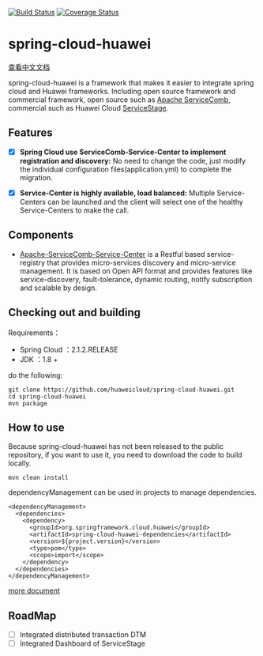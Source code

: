[![Build Status](https://travis-ci.org/huaweicloud/spring-cloud-huawei.svg?branch=master)](https://travis-ci.org/huaweicloud/spring-cloud-huawei)
[![Coverage Status](https://coveralls.io/repos/github/huaweicloud/spring-cloud-huawei/badge.svg?branch=master)](https://coveralls.io/github/huaweicloud/spring-cloud-huawei?branch=master)
# spring-cloud-huawei

[查看中文文档](https://github.com/huaweicloud/spring-cloud-huawei/blob/master/README_zh.md)

spring-cloud-huawei is a framework that makes it easier to integrate spring cloud and Huawei frameworks.
Including open source framework and commercial framework, 
open source such as 
[Apache ServiceComb](http://servicecomb.apache.org), 
commercial such as Huawei Cloud 
[ServiceStage](https://www.huaweicloud.com/product/servicestage.html).
## Features

- [x] **Spring Cloud use ServiceComb-Service-Center to implement registration and discovery:**
No need to change the code, just modify the individual configuration files(application.yml) to complete the migration.

- [x] **Service-Center is highly available, load balanced:**
Multiple Service-Centers can be launched and the client will select one of the healthy Service-Centers to make the call.

## Components

 * [Apache-ServiceComb-Service-Center](https://github.com/apache/servicecomb-service-center)
  is a Restful based service-registry that provides 
 micro-services discovery and micro-service management. It is based on Open API format 
 and provides features like service-discovery, fault-tolerance, dynamic routing, 
 notify subscription and scalable by design. 


## Checking out and building


Requirements：
* Spring Cloud ：2.1.2.RELEASE
* JDK ：1.8 +

do the following:

	git clone https://github.com/huaweicloud/spring-cloud-huawei.git
	cd spring-cloud-huawei
	mvn package

## How to use
Because spring-cloud-huawei has not been released to the public repository, if you want to use it, you need to download the code to build locally.
    
    mvn clean install

dependencyManagement can be used in projects to manage dependencies.

    <dependencyManagement>
      <dependencies>
        <dependency>
          <groupId>org.springframework.cloud.huawei</groupId>
          <artifactId>spring-cloud-huawei-dependencies</artifactId>
          <version>${project.version}</version>
          <type>pom</type>
          <scope>import</scope>
        </dependency>
      </dependencies>
    </dependencyManagement>
[more document](https://github.com/huaweicloud/spring-cloud-huawei/blob/master/docs/index.md)

## RoadMap
- [ ] Integrated distributed transaction DTM
- [ ] Integrated Dashboard of ServiceStage 
